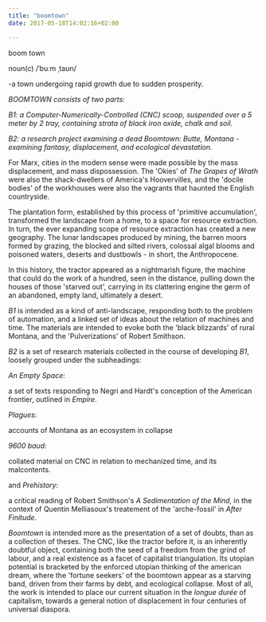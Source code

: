 ```yaml
---
title: "boomtown"
date: 2017-05-18T14:02:16+02:00

---
```


boom town

noun(c) /ˈbuːm ˌtaʊn/

-a town undergoing rapid growth due to sudden prosperity.

*BOOMTOWN consists of two parts:*

*B1: a Computer-Numerically-Controlled (CNC) scoop, suspended over a 5 meter by 2 tray, containing strata of black iron oxide, chalk and soil.*

*B2: a research project examining a dead Boomtown: Butte, Montana - examining fantasy, displacement, and ecological devastation.*
<!--more-->

For Marx, cities in the modern sense were made possible by the mass displacement, and mass dispossession. The 'Okies' of *The Grapes of Wrath* were also the shack-dwellers of America's Hoovervilles, and the 'docile bodies' of the workhouses were also the vagrants that haunted the English countryside.

The plantation form, established by this process of 'primitive accumulation', transformed the landscape from a home, to a space for resource extraction. In turn, the ever expanding scope of resource extraction has created a new geography. The lunar landscapes produced by mining, the barren moors formed by grazing, the blocked and silted rivers, colossal algal blooms and poisoned waters, deserts and dustbowls - in short, the Anthropocene.

In this history, the tractor appeared as a nightmarish figure, the machine that could do the work of a hundred, seen in the distance, pulling down the houses of those 'starved out', carrying in its clattering engine the germ of an abandoned, empty land, ultimately a desert.

*B1* is intended as a kind of anti-landscape, responding both to the problem of automation, and a linked set of ideas about the relation of machines and time. The materials are intended to evoke both the 'black blizzards' of rural Montana, and the 'Pulverizations' of Robert Smithson.

*B2* is a set of research materials collected in the course of developing *B1*, loosely grouped under the subheadings: 

*An Empty Space*:

 a set of texts responding to Negri and Hardt's conception of the American frontier, outlined in *Empire*.

*Plagues*:

 accounts of Montana as an ecosystem in collapse

*9600 baud*:

 collated material on CNC in relation to mechanized time, and its malcontents.

 and *Prehistory*:

 a critical reading of Robert Smithson's *A Sedimentation of the Mind*, in the context of Quentin Melliasoux's treatement of the 'arche-fossil' in *After Finitude*.

*Boomtown* is intended more as the presentation of a set of doubts, than as a collection of theses. The CNC, like the tractor before it, is an inherently doubtful object, containing both the seed of a freedom from the grind of labour, and a real existence as a facet of capitalist triangulation. Its utopian potential is bracketed by the enforced utopian thinking of the american dream, where the 'fortune seekers' of the boomtown appear as a starving band, driven from their farms by debt, and ecological collapse. Most of all, the work is intended to place our current situation in the *longue durée* of capitalism, towards a general notion of displacement in four centuries of universal diaspora.





